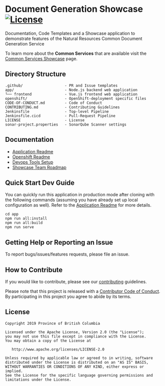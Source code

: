 
# Document Generation Showcase [![License](https://img.shields.io/badge/License-Apache%202.0-blue.svg)](LICENSE)

Documentation, Code Templates and a Showcase application to demonstrate features of the Natural Resources Common Document Generation Service

To learn more about the **Common Services** that are available visit the [Common Services Showcase](https://bcgov.github.io/common-service-showcase/) page.

## Directory Structure

    .github/                   - PR and Issue templates
    app/                       - Node.js backend web application
    └── frontend               - Vue.js frontend web application
    openshift/                 - OpenShift-deployment specific files
    CODE-OF-CONDUCT.md         - Code of Conduct
    CONTRIBUTING.md            - Contributing Guidelines
    Jenkinsfile                - Top-level Pipeline
    Jenkinsfile.cicd           - Pull-Request Pipeline
    LICENSE                    - License
    sonar-project.properties   - SonarQube Scanner settings

## Documentation

* [Application Readme](app/README.md)
* [Openshift Readme](openshift/README.md)
* [Devops Tools Setup](https://github.com/bcgov/nr-showcase-devops-tools)
* [Showcase Team Roadmap](https://github.com/bcgov/nr-get-token/wiki/Product-Roadmap)

## Quick Start Dev Guide

You can quickly run this application in production mode after cloning with the following commands (assuming you have already set up local configuration as well). Refer to the [Application Readme](app/README.md) for more details.

    cd app
    npm run all:install
    npm run all:build
    npm run serve

## Getting Help or Reporting an Issue

To report bugs/issues/features requests, please file an issue.

## How to Contribute

If you would like to contribute, please see our [contributing](CONTRIBUTING.md) guidelines.

Please note that this project is released with a [Contributor Code of Conduct](CODE-OF-CONDUCT.md). By participating in this project you agree to abide by its terms.

## License

    Copyright 2019 Province of British Columbia

    Licensed under the Apache License, Version 2.0 (the "License");
    you may not use this file except in compliance with the License.
    You may obtain a copy of the License at

       http://www.apache.org/licenses/LICENSE-2.0

    Unless required by applicable law or agreed to in writing, software
    distributed under the License is distributed on an "AS IS" BASIS,
    WITHOUT WARRANTIES OR CONDITIONS OF ANY KIND, either express or implied.
    See the License for the specific language governing permissions and
    limitations under the License.
